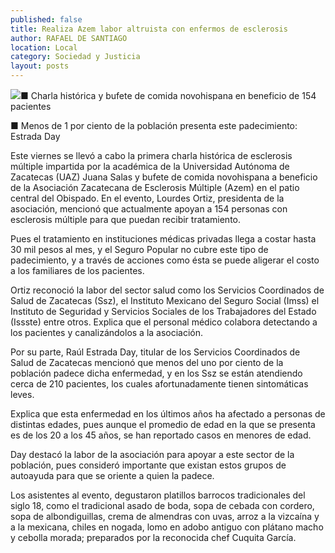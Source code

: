 ```yaml
---
published: false
title: Realiza Azem labor altruista con enfermos de esclerosis
author: RAFAEL DE SANTIAGO
location: Local
category: Sociedad y Justicia
layout: posts
---
```


![](http://i.imgur.com/5Y7vOftm.jpg)■ Charla histórica y bufete de comida novohispana en beneficio de 154 pacientes

■ Menos de 1 por ciento de la población presenta este padecimiento: Estrada Day

Este viernes se llevó a cabo la primera charla histórica de esclerosis múltiple impartida por la académica de la Universidad Autónoma de Zacatecas (UAZ) Juana Salas y bufete de comida novohispana a beneficio de la Asociación Zacatecana de Esclerosis Múltiple (Azem) en el patio central del Obispado. En el evento, Lourdes Ortiz, presidenta de la asociación, mencionó que actualmente apoyan a 154 personas con esclerosis múltiple para que puedan recibir tratamiento.

Pues el tratamiento en instituciones médicas privadas llega a costar hasta 30 mil pesos al mes, y el Seguro Popular no cubre este tipo de padecimiento, y a través de acciones como ésta se puede aligerar el costo a los familiares de los pacientes.

Ortiz reconoció la labor del sector salud como los Servicios Coordinados de Salud de Zacatecas (Ssz), el Instituto Mexicano del Seguro Social (Imss)  el Instituto de Seguridad y Servicios Sociales de los Trabajadores del Estado (Issste) entre otros. Explica que el personal médico colabora detectando a los pacientes y canalizándolos a la asociación.

Por su parte, Raúl Estrada Day, titular de los Servicios Coordinados de Salud de Zacatecas mencionó que menos del uno por ciento de la población padece dicha enfermedad, y en los Ssz se están atendiendo cerca de 210 pacientes, los cuales afortunadamente tienen sintomáticas leves.

Explica que esta enfermedad en los últimos años ha afectado a personas de distintas edades, pues aunque el promedio de edad en la que se presenta es de los 20 a los 45 años, se han reportado casos en menores de edad.

Day destacó la labor de la asociación para apoyar a este sector de la población, pues consideró importante que existan estos grupos de autoayuda para que se oriente a quien la padece.

Los asistentes al evento, degustaron platillos barrocos tradicionales del siglo 18, como el tradicional asado de boda, sopa de cebada con cordero, sopa de albondiguillas, crema de almendras con uvas, arroz a la vizcaína y a la mexicana, chiles en nogada, lomo en adobo antiguo con plátano macho y cebolla morada; preparados por la reconocida chef Cuquita García.
